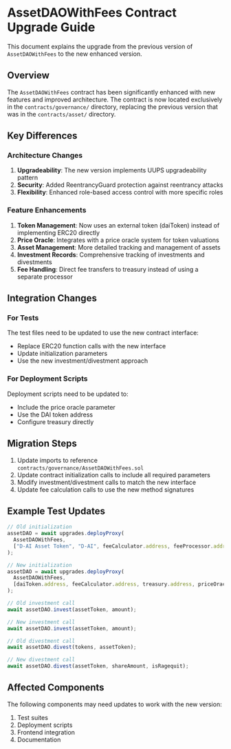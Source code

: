 # AssetDAOWithFees Contract Upgrade Guide

This document explains the upgrade from the previous version of `AssetDAOWithFees` to the new enhanced version.

## Overview

The `AssetDAOWithFees` contract has been significantly enhanced with new features and improved architecture. The contract is now located exclusively in the `contracts/governance/` directory, replacing the previous version that was in the `contracts/asset/` directory.

## Key Differences

### Architecture Changes

1. **Upgradeability**: The new version implements UUPS upgradeability pattern
2. **Security**: Added ReentrancyGuard protection against reentrancy attacks
3. **Flexibility**: Enhanced role-based access control with more specific roles

### Feature Enhancements

1. **Token Management**: Now uses an external token (daiToken) instead of implementing ERC20 directly
2. **Price Oracle**: Integrates with a price oracle system for token valuations
3. **Asset Management**: More detailed tracking and management of assets
4. **Investment Records**: Comprehensive tracking of investments and divestments
5. **Fee Handling**: Direct fee transfers to treasury instead of using a separate processor

## Integration Changes

### For Tests

The test files need to be updated to use the new contract interface:

- Replace ERC20 function calls with the new interface
- Update initialization parameters
- Use the new investment/divestment approach

### For Deployment Scripts

Deployment scripts need to be updated to:

- Include the price oracle parameter
- Use the DAI token address
- Configure treasury directly

## Migration Steps

1. Update imports to reference `contracts/governance/AssetDAOWithFees.sol`
2. Update contract initialization calls to include all required parameters
3. Modify investment/divestment calls to match the new interface
4. Update fee calculation calls to use the new method signatures

## Example Test Updates

```javascript
// Old initialization
assetDAO = await upgrades.deployProxy(
  AssetDAOWithFees,
  ["D-AI Asset Token", "D-AI", feeCalculator.address, feeProcessor.address]
);

// New initialization
assetDAO = await upgrades.deployProxy(
  AssetDAOWithFees,
  [daiToken.address, feeCalculator.address, treasury.address, priceOracle.address]
);

// Old investment call
await assetDAO.invest(assetToken, amount);

// New investment call
await assetDAO.invest(assetToken, amount);

// Old divestment call
await assetDAO.divest(tokens, assetToken);

// New divestment call
await assetDAO.divest(assetToken, shareAmount, isRagequit);
```

## Affected Components

The following components may need updates to work with the new version:

1. Test suites
2. Deployment scripts
3. Frontend integration
4. Documentation